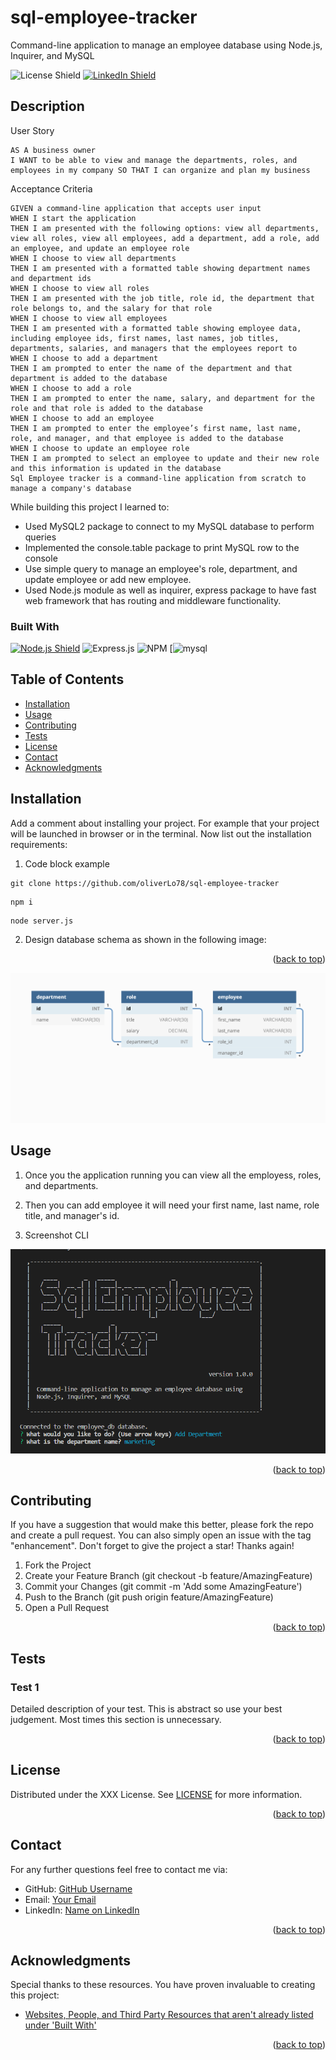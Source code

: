 # sql-employee-tracker
Command-line application to manage an employee database using Node.js, Inquirer, and MySQL
<p id="readme-top"></p>

<!-- Dont forget to add the license you used and link your linkedin -->
![License Shield](https://img.shields.io/badge/License-MIT-success?style=for-the-badge)
[![LinkedIn Shield](https://img.shields.io/badge/LinkedIn-555555?style=for-the-badge&logo=linkedin)](https://www.linkedin.com/in/oliver-lopez78/)


## Description

User Story
```
AS A business owner
I WANT to be able to view and manage the departments, roles, and employees in my company SO THAT I can organize and plan my business
```
Acceptance Criteria
```
GIVEN a command-line application that accepts user input
WHEN I start the application
THEN I am presented with the following options: view all departments, view all roles, view all employees, add a department, add a role, add an employee, and update an employee role
WHEN I choose to view all departments
THEN I am presented with a formatted table showing department names and department ids
WHEN I choose to view all roles
THEN I am presented with the job title, role id, the department that role belongs to, and the salary for that role
WHEN I choose to view all employees
THEN I am presented with a formatted table showing employee data, including employee ids, first names, last names, job titles, departments, salaries, and managers that the employees report to
WHEN I choose to add a department
THEN I am prompted to enter the name of the department and that department is added to the database
WHEN I choose to add a role
THEN I am prompted to enter the name, salary, and department for the role and that role is added to the database
WHEN I choose to add an employee
THEN I am prompted to enter the employee’s first name, last name, role, and manager, and that employee is added to the database
WHEN I choose to update an employee role
THEN I am prompted to select an employee to update and their new role and this information is updated in the database 
Sql Employee tracker is a command-line application from scratch to manage a company's database
```
While building this project I learned to:

- Used MySQL2 package to connect to my MySQL database to perform queries  
- Implemented the console.table package to print MySQL row to the console
- Use simple query to manage an employee's role, department, and update employee or add new employee. 
- Used Node.js module as well as inquirer, express package to have fast web framework that has routing and middleware functionality. 

<!-- This section is optional, checkout out Shields_Library.md for pregenerated shields -->
### Built With

[![Node.js Shield](https://img.shields.io/badge/Node.js-339933?&style=for-the-badge&logo=node.js&logoColor=white)](https://nodejs.org/en/)
![Express.js](https://img.shields.io/badge/express.js-%23404d59.svg?style=for-the-badge&logo=express&logoColor=%2361DAFB)
![NPM](https://img.shields.io/badge/NPM-%23000000.svg?style=for-the-badge&logo=npm&logoColor=white)
[![mysql	](https://img.shields.io/badge/MySQL-005C84?style=for-the-badge&logo=mysql&logoColor=white)
## Table of Contents
- [Installation](#installation)
- [Usage](#usage)
- [Contributing](#contributing)
- [Tests](#tests)
- [License](#license)
- [Contact](#contact)
- [Acknowledgments](#acknowledgments)

## Installation
Add a comment about installing your project. For example that your project will be launched in browser or in the terminal. Now list out the installation requirements: 

1. Code block example

```
git clone https://github.com/oliverLo78/sql-employee-tracker
```

```
npm i
```

```
node server.js
```

2. Design database schema as shown in the following image: 
<p align="right">(<a href="#readme-top">back to top</a>)</p>

![Screenshot example](/assets/12-sql-homework-demo-01.png)



## Usage
1. Once you the application running you can view all the employess, roles, and departments.

2. Then you can add employee it will need your first name, last name, role title, and manager's id.

3. Screenshot CLI

![CLI preview](/assets/Screenshot%20(213).png)

<p align="right">(<a href="#readme-top">back to top</a>)</p>

## Contributing
If you have a suggestion that would make this better, please fork the repo and create a pull request. You can also simply open an issue with the tag "enhancement". Don't forget to give the project a star! Thanks again!

1. Fork the Project
2. Create your Feature Branch (git checkout -b feature/AmazingFeature)
3. Commit your Changes (git commit -m 'Add some AmazingFeature')
4. Push to the Branch (git push origin feature/AmazingFeature)
5. Open a Pull Request
<p align="right">(<a href="#readme-top">back to top</a>)</p>

## Tests

### Test 1
Detailed description of your test. This is abstract so use your best judgement. Most times this section is unnecessary.
<p align="right">(<a href="#readme-top">back to top</a>)</p>

## License

Distributed under the XXX License. See [LICENSE](./LICENSE) for more information.
<p align="right">(<a href="#readme-top">back to top</a>)</p>

## Contact

For any further questions feel free to contact me via:
- GitHub: [GitHub Username](#)
- Email: [Your Email](mailto:#)
- LinkedIn: [Name on LinkedIn](#)
<p align="right">(<a href="#readme-top">back to top</a>)</p>

## Acknowledgments

Special thanks to these resources. You have proven invaluable to creating this project:
- [Websites, People, and Third Party Resources that aren't already listed under 'Built With'](#)
<p align="right">(<a href="#readme-top">back to top</a>)</p>